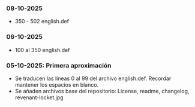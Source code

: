 ### 08-10-2025
- 350 - 502 english.def

### 06-10-2025
- 100 al 350 english.def

### 05-10-2025: Primera aproximación
- Se traducen las lineas 0 al 99 del archivo english.def. Recordar mantener los espacios en blanco.
- Se añaden archivos base del repositorio: License, readme, changelog, revenant-locket.jpg
